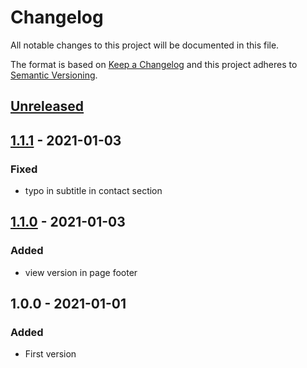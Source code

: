 # Changelog

All notable changes to this project will be documented in this file.

The format is based on [Keep a Changelog](http://keepachangelog.com/)
and this project adheres to [Semantic Versioning](http://semver.org/).

## [Unreleased]

## [1.1.1] - 2021-01-03
### Fixed
- typo in subtitle in contact section

## [1.1.0] - 2021-01-03
### Added
- view version in page footer

## 1.0.0 - 2021-01-01
### Added
- First version

[Unreleased]: https://github.com/janhalama/jan-halama-profile/compare/v1.1.1...HEAD
[1.1.1]: https://github.com/janhalama/jan-halama-profile/compare/v1.1.0...v1.1.1
[1.1.0]: https://github.com/janhalama/jan-halama-profile/compare/v1.0.0...v1.1.0
